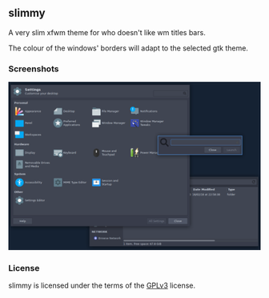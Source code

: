 ## slimmy
A very slim xfwm theme for who doesn't like wm titles bars.

The colour of the windows' borders will adapt to the selected gtk theme.

### Screenshots
[![screenshot](https://raw.githubusercontent.com/Noeljunior/slimmy/master/screenshot.png)](https://raw.githubusercontent.com/Noeljunior/slimmy/master/screenshot.png)

### License
slimmy is licensed under the terms of the [GPLv3](LICENSE.GPL) license.
